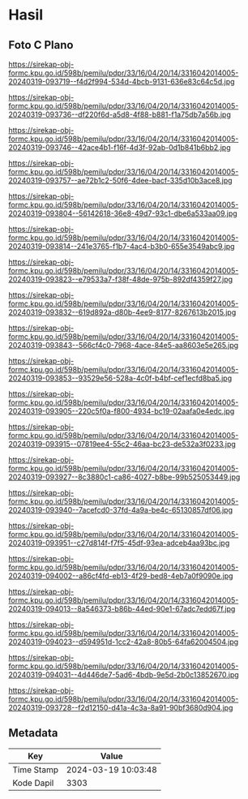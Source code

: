 # Hasil

## Foto C Plano

https://sirekap-obj-formc.kpu.go.id/598b/pemilu/pdpr/33/16/04/20/14/3316042014005-20240319-093719--f4d2f994-534d-4bcb-9131-636e83c64c5d.jpg

https://sirekap-obj-formc.kpu.go.id/598b/pemilu/pdpr/33/16/04/20/14/3316042014005-20240319-093736--df220f6d-a5d8-4f88-b881-f1a75db7a56b.jpg

https://sirekap-obj-formc.kpu.go.id/598b/pemilu/pdpr/33/16/04/20/14/3316042014005-20240319-093746--42ace4b1-f16f-4d3f-92ab-0d1b841b6bb2.jpg

https://sirekap-obj-formc.kpu.go.id/598b/pemilu/pdpr/33/16/04/20/14/3316042014005-20240319-093757--ae72b1c2-50f6-4dee-bacf-335d10b3ace8.jpg

https://sirekap-obj-formc.kpu.go.id/598b/pemilu/pdpr/33/16/04/20/14/3316042014005-20240319-093804--56142618-36e8-49d7-93c1-dbe6a533aa09.jpg

https://sirekap-obj-formc.kpu.go.id/598b/pemilu/pdpr/33/16/04/20/14/3316042014005-20240319-093814--241e3765-f1b7-4ac4-b3b0-655e3549abc9.jpg

https://sirekap-obj-formc.kpu.go.id/598b/pemilu/pdpr/33/16/04/20/14/3316042014005-20240319-093823--e79533a7-f38f-48de-975b-892df4359f27.jpg

https://sirekap-obj-formc.kpu.go.id/598b/pemilu/pdpr/33/16/04/20/14/3316042014005-20240319-093832--619d892a-d80b-4ee9-8177-8267613b2015.jpg

https://sirekap-obj-formc.kpu.go.id/598b/pemilu/pdpr/33/16/04/20/14/3316042014005-20240319-093843--566cf4c0-7968-4ace-84e5-aa8603e5e265.jpg

https://sirekap-obj-formc.kpu.go.id/598b/pemilu/pdpr/33/16/04/20/14/3316042014005-20240319-093853--93529e56-528a-4c0f-b4bf-cef1ecfd8ba5.jpg

https://sirekap-obj-formc.kpu.go.id/598b/pemilu/pdpr/33/16/04/20/14/3316042014005-20240319-093905--220c5f0a-f800-4934-bc19-02aafa0e4edc.jpg

https://sirekap-obj-formc.kpu.go.id/598b/pemilu/pdpr/33/16/04/20/14/3316042014005-20240319-093915--07819ee4-55c2-46aa-bc23-de532a3f0233.jpg

https://sirekap-obj-formc.kpu.go.id/598b/pemilu/pdpr/33/16/04/20/14/3316042014005-20240319-093927--8c3880c1-ca86-4027-b8be-99b525053449.jpg

https://sirekap-obj-formc.kpu.go.id/598b/pemilu/pdpr/33/16/04/20/14/3316042014005-20240319-093940--7acefcd0-37fd-4a9a-be4c-65130857df06.jpg

https://sirekap-obj-formc.kpu.go.id/598b/pemilu/pdpr/33/16/04/20/14/3316042014005-20240319-093951--c27d814f-f7f5-45df-93ea-adceb4aa93bc.jpg

https://sirekap-obj-formc.kpu.go.id/598b/pemilu/pdpr/33/16/04/20/14/3316042014005-20240319-094002--a86cf4fd-eb13-4f29-bed8-4eb7a0f9090e.jpg

https://sirekap-obj-formc.kpu.go.id/598b/pemilu/pdpr/33/16/04/20/14/3316042014005-20240319-094013--8a546373-b86b-44ed-90e1-67adc7edd67f.jpg

https://sirekap-obj-formc.kpu.go.id/598b/pemilu/pdpr/33/16/04/20/14/3316042014005-20240319-094023--d594951d-1cc2-42a8-80b5-64fa62004504.jpg

https://sirekap-obj-formc.kpu.go.id/598b/pemilu/pdpr/33/16/04/20/14/3316042014005-20240319-094031--4d446de7-5ad6-4bdb-9e5d-2b0c13852670.jpg

https://sirekap-obj-formc.kpu.go.id/598b/pemilu/pdpr/33/16/04/20/14/3316042014005-20240319-093728--f2d12150-d41a-4c3a-8a91-90bf3680d904.jpg


## Metadata

| Key        | Value               |
| ---------- | ------------------- |
| Time Stamp | 2024-03-19 10:03:48 |
| Kode Dapil | 3303                |



